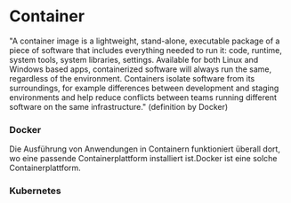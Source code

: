 # Container 
"A container image is a lightweight, stand-alone, executable package of a piece of software that includes everything needed to run it: code, runtime, system tools, system libraries, settings. Available for both Linux and Windows based apps, containerized software will always run the same, regardless of the environment. Containers isolate software from its surroundings, for example differences between development and staging environments and help reduce conflicts between teams running different software on the same infrastructure." (definition by Docker) 

### Docker
Die Ausführung von Anwendungen in Containern funktioniert überall dort, wo eine passende Containerplattform installiert ist.Docker ist eine solche Containerplattform.

### Kubernetes


